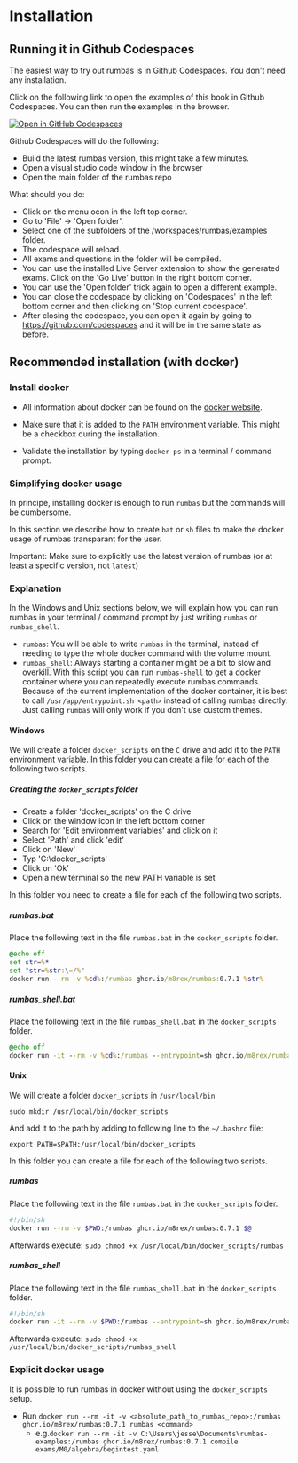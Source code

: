 # Installation

## Running it in Github Codespaces
The easiest way to try out rumbas is in Github Codespaces. You don't need any installation.

Click on the following link to open the examples of this book in Github Codespaces. You can then run the examples in the browser.

[![Open in GitHub Codespaces](https://github.com/codespaces/badge.svg)](https://github.com/codespaces/new?hide_repo_select=true&ref=document&repo=265497289&machine=basicLinux32gb&devcontainer_path=.devcontainer%2Fexamples%2Fdevcontainer.json&location=WestEurope)

Github Codespaces will do the following:
- Build the latest rumbas version, this might take a few minutes.
- Open a visual studio code window in the browser
- Open the main folder of the rumbas repo

What should you do:
- Click on the menu ocon in the left top corner.
- Go to 'File' -> 'Open folder'.
- Select one of the subfolders of the /workspaces/rumbas/examples folder.
- The codespace will reload.
- All exams and questions in the folder will be compiled.
- You can use the installed Live Server extension to show the generated exams. Click on the 'Go Live' button in the right bottom corner.
- You can use the 'Open folder' trick again to open a different example.
- You can close the codespace by clicking on 'Codespaces' in the left bottom corner and then clicking on 'Stop current codespace'.
- After closing the codespace, you can open it again by going to https://github.com/codespaces and it will be in the same state as before. 

## Recommended installation (with docker)

### Install docker

- All information about docker can be found on the [docker website](https://www.docker.com/get-started).

- Make sure that it is added to the `PATH` environment variable. This might be a checkbox during the installation.

- Validate the installation by typing `docker ps` in a terminal / command prompt.

### Simplifying docker usage

In principe, installing docker is enough to run `rumbas` but the commands will be cumbersome.

In this section we describe how to create `bat` or `sh` files to make the docker usage of rumbas transparant for the user.

Important: Make sure to explicitly use the latest version of rumbas (or at least a specific version, not `latest`)

### Explanation

In the Windows and Unix sections below, we will explain how you can run rumbas in your terminal / command prompt by just writing `rumbas` or `rumbas_shell`.

- `rumbas`: You will be able to write `rumbas` in the terminal, instead of needing to type the whole docker command with the volume mount.
- `rumbas_shell`: Always starting a container might be a bit to slow and overkill. With this script you can run `rumbas-shell` to get a docker container where you can repeatedly execute rumbas commands. Because of the current implementation of the docker container, it is best to call `/usr/app/entrypoint.sh <path>` instead of calling rumbas directly. Just calling `rumbas` will only work if you don't use custom themes.

#### Windows

We will create a folder `docker_scripts` on the `C` drive and add it to the `PATH` environment variable.
In this folder you can create a file for each of the following two scripts.

##### Creating the `docker_scripts` folder

- Create a folder 'docker_scripts' on the C drive
- Click on the window icon in the left bottom corner
- Search for 'Edit environment variables' and click on it
- Select 'Path' and click 'edit'
- Click on 'New'
- Typ 'C:\docker_scripts'
- Click on 'Ok'
- Open a new terminal so the new PATH variable is set

In this folder you need to create a file for each of the following two scripts.

##### rumbas.bat

Place the following text in the file `rumbas.bat` in the `docker_scripts` folder.

```bat
@echo off
set str=%*
set "str=%str:\=/%"
docker run --rm -v %cd%:/rumbas ghcr.io/m8rex/rumbas:0.7.1 %str%
```

##### rumbas_shell.bat

Place the following text in the file `rumbas_shell.bat` in the `docker_scripts` folder.

```bat
@echo off
docker run -it --rm -v %cd%:/rumbas --entrypoint=sh ghcr.io/m8rex/rumbas:0.7.1
```

#### Unix

We will create a folder `docker_scripts` in `/usr/local/bin`

```
sudo mkdir /usr/local/bin/docker_scripts
```

And add it to the path by adding to following line to the `~/.bashrc` file:

```
export PATH=$PATH:/usr/local/bin/docker_scripts
```

In this folder you can create a file for each of the following two scripts.

##### rumbas

Place the following text in the file `rumbas.bat` in the `docker_scripts` folder.
```sh
#!/bin/sh
docker run --rm -v $PWD:/rumbas ghcr.io/m8rex/rumbas:0.7.1 $@
```

Afterwards execute: `sudo chmod +x /usr/local/bin/docker_scripts/rumbas`

##### rumbas_shell

Place the following text in the file `rumbas_shell.bat` in the `docker_scripts` folder.
```sh
#!/bin/sh
docker run -it --rm -v $PWD:/rumbas --entrypoint=sh ghcr.io/m8rex/rumbas:0.7.1
```
Afterwards execute: `sudo chmod +x /usr/local/bin/docker_scripts/rumbas_shell`


### Explicit docker usage

It is possible to run rumbas in docker without using the `docker_scripts` setup.

- Run `docker run --rm -it -v <absolute_path_to_rumbas_repo>:/rumbas ghcr.io/m8rex/rumbas:0.7.1 rumbas <command>`
  - e.g.`docker run --rm -it -v C:\Users\jesse\Documents\rumbas-examples:/rumbas ghcr.io/m8rex/rumbas:0.7.1 compile exams/M0/algebra/begintest.yaml`

